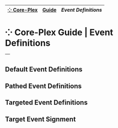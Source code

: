 | [⁘ Core-Plex](../../../README.md) | [Guide](../index.md) | *Event Definitions* |
| :-- | :-- | :-- |
# ⁘ Core-Plex Guide \| Event Definitions
| []() |
| :-- |

## Default Event Definitions

## Pathed Event Definitions

## Targeted Event Definitions

## Target Event Signment

